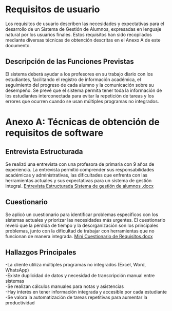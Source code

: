 # Requisitos de usuario
Los requisitos de usuario describen las necesidades y expectativas para el desarrollo de un Sistema de Gestión de Alumnos, expresadas en lenguaje natural por los usuarios finales. Estos requisitos han sido recopilados mediante diversas técnicas de obtención descritas en el Anexo A de este documento.

## Descripción de las Funciones Previstas
El sistema deberá ayudar a los profesores en su trabajo diario con los estudiantes, facilitando el registro de información académica, el seguimiento del progreso de cada alumno y la comunicación sobre su desempeño. Se prevé que el sistema permita tener toda la información de los estudiantes interconectada para evitar la repetición de tareas y los errores que ocurren cuando se usan múltiples programas no integrados.

# Anexo A: Técnicas de obtención de requisitos de software
## Entrevista Estructurada
Se realizó una entrevista con una profesora de primaria con 9 años de experiencia. La entrevista permitió comprender sus responsabilidades académicas y administrativas, las dificultades que enfrenta con las herramientas actuales y sus expectativas para un sistema de gestión integral.
[Entrevista Estructurada Sistema de gestión de alumnos .docx](https://github.com/user-attachments/files/22456992/Entrevista.Estructurada.Sistema.de.gestion.de.alumnos.docx)


## Cuestionario
Se aplicó un cuestionario para identificar problemas específicos con los sistemas actuales y priorizar las necesidades más urgentes. El cuestionario reveló que la pérdida de tiempo y la desorganización son los principales problemas, junto con la dificultad de trabajar con herramientas que no funcionan de manera integrada.
[Mini Cuestionario de Requisitos.docx](https://github.com/user-attachments/files/22454872/Mini.Cuestionario.de.Requisitos.docx)

## Hallazgos Principales  
-La cliente utiliza múltiples programas no integrados (Excel, Word, WhatsApp)  
-Existe duplicidad de datos y necesidad de transcripción manual entre sistemas  
-Se realizan cálculos manuales para notas y asistencias  
-Hay interés en tener información integrada y accesible por cada estudiante  
-Se valora la automatización de tareas repetitivas para aumentar la productividad  

